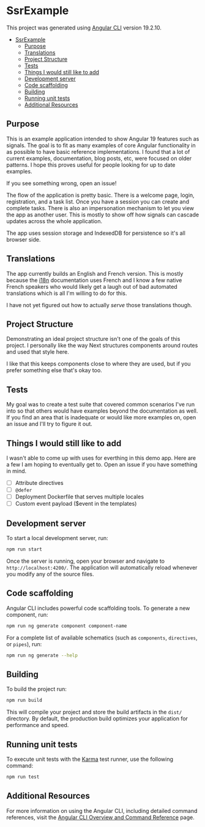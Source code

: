 # SsrExample

This project was generated using [Angular CLI](https://github.com/angular/angular-cli) version 19.2.10.

- [SsrExample](#ssrexample)
  - [Purpose](#purpose)
  - [Translations](#translations)
  - [Project Structure](#project-structure)
  - [Tests](#tests)
  - [Things I would still like to add](#things-i-would-still-like-to-add)
  - [Development server](#development-server)
  - [Code scaffolding](#code-scaffolding)
  - [Building](#building)
  - [Running unit tests](#running-unit-tests)
  - [Additional Resources](#additional-resources)

## Purpose

This is an example application intended to show Angular 19 features such as
signals. The goal is to fit as many examples of core Angular functionality in as
possible to have basic reference implementations. I found that a lot of current
examples, documentation, blog posts, etc, were focused on older patterns. I hope
this proves useful for people looking for up to date examples.

If you see something wrong, open an issue!

The flow of the application is pretty basic. There is a welcome page, login,
registration, and a task list. Once you have a session you can create and complete
tasks. There is also an impersonation mechanism to let you view the app as another
user. This is mostly to show off how signals can cascade updates across the whole
application.

The app uses session storage and IndexedDB for persistence so it's all
browser side.

## Translations

The app currently builds an English and French version. This is mostly because the
[i18n](https://angular.dev/guide/i18n) documentation uses French and I know a few
native French speakers who would likely get a laugh out of bad automated translations
which is all I'm willing to do for this.

I have not yet figured out how to actually _serve_ those translations though.

## Project Structure

Demonstrating an ideal project structure isn't one of the goals of this project. I personally like the way Next structures components around routes and used that style here.

I like that this keeps components close to where they are used, but if you prefer something
else that's okay too.

## Tests

My goal was to create a test suite that covered common scenarios I've run into so that
others would have examples beyond the documentation as well. If you find an area that
is inadequate or would like more examples on, open an issue and I'll try to figure it out.


## Things I would still like to add

I wasn't able to come up with uses for everthing in this demo app. Here are a few I am
hoping to eventually get to. Open an issue if you have something in mind.

- [ ] Attribute directives
- [ ] `@defer`
- [ ] Deployment Dockerfile that serves multiple locales
- [ ] Custom event payload ($event in the templates)

## Development server

To start a local development server, run:

```bash
npm run start
```

Once the server is running, open your browser and navigate to `http://localhost:4200/`. The application will automatically reload whenever you modify any of the source files.

## Code scaffolding

Angular CLI includes powerful code scaffolding tools. To generate a new component, run:

```bash
npm run ng generate component component-name
```

For a complete list of available schematics (such as `components`, `directives`, or `pipes`), run:

```bash
npm run ng generate --help
```

## Building

To build the project run:

```bash
npm run build
```

This will compile your project and store the build artifacts in the `dist/` directory. By default, the production build optimizes your application for performance and speed.

## Running unit tests

To execute unit tests with the [Karma](https://karma-runner.github.io) test runner, use the following command:

```bash
npm run test
```

## Additional Resources

For more information on using the Angular CLI, including detailed command references, visit the [Angular CLI Overview and Command Reference](https://angular.dev/tools/cli) page.
